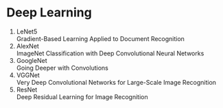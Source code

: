 # Deep Learning
1. LeNet5  
Gradient-Based Learning Applied to Document Recognition
2. AlexNet  
ImageNet Classification with Deep Convolutional Neural Networks
3. GoogleNet  
Going Deeper with Convolutions
4. VGGNet  
Very Deep Convolutional Networks for Large-Scale Image Recognition
5. ResNet  
Deep Residual Learning for Image Recognition
